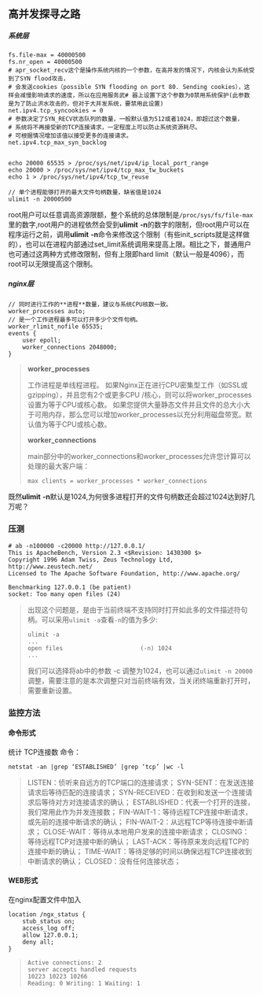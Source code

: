 ## 高并发探寻之路

##### 系统层

```
fs.file-max = 40000500
fs.nr_open = 40000500
# apr_socket_recv这个是操作系统内核的一个参数，在高并发的情况下，内核会认为系统受到了SYN flood攻击，
# 会发送cookies（possible SYN flooding on port 80. Sending cookies），这样会减慢影响请求的速度，所以在应用服务武# 器上设置下这个参数为0禁用系统保护(此参数是为了防止洪水攻击的，但对于大并发系统，要禁用此设置)
net.ipv4.tcp_syncookies = 0
# 参数决定了SYN_RECV状态队列的数量，一般默认值为512或者1024，即超过这个数量，
# 系统将不再接受新的TCP连接请求，一定程度上可以防止系统资源耗尽。
# 可根据情况增加该值以接受更多的连接请求。
net.ipv4.tcp_max_syn_backlog 


echo 20000 65535 > /proc/sys/net/ipv4/ip_local_port_range
echo 20000 > /proc/sys/net/ipv4/tcp_max_tw_buckets
echo 1 > /proc/sys/net/ipv4/tcp_tw_reuse
```



```
// 单个进程能够打开的最大文件句柄数量，缺省值是1024
ulimit -n 20000500
```

root用户可以任意调高资源限额，整个系统的总体限制是`/proc/sys/fs/file-max`里的数字,root用户的进程依然会受到**ulimit** **-n**的数字的限制，但root用户可以在程序运行之前，调用**ulimit** **-n**命令来修改这个限制（有些init_scripts就是这样做的），也可以在进程内部通过set_limit系统调用来提高上限。相比之下，普通用户也可通过这两种方式修改限制，但有上限即hard limit（默认一般是4096），而root可以无限提高这个限制。

##### nginx层

```
// 同时进行工作的**进程**数量，建议与系统CPU核数一致。
worker_processes auto;
// 是一个工作进程最多可以打开多少个文件句柄。
worker_rlimit_nofile 65535;
events {
	user epoll;
	worker_connections 2048000;
}
```

> **worker_processes**
>
> 工作进程是单线程进程。 如果Nginx正在进行CPU密集型工作（如SSL或gzipping），并且您有2个或更多CPU /核心，则可以将worker_processes设置为等于CPU或核心数。 如果您提供大量静态文件并且文件的总大小大于可用内存，那么您可以增加worker_processes以充分利用磁盘带宽。默认值为等于CPU或核心数。
>
> **worker_connections**
>
>  main部分中的worker_connections和worker_processes允许您计算可以处理的最大客户端： 
>
> ```
> max clients = worker_processes * worker_connections
> ```



既然**ulimit** **-n**默认是1024,为何很多进程打开的文件句柄数还会超过1024达到好几万呢？

### 压测

```
# ab -n100000 -c20000 http://127.0.0.1/
This is ApacheBench, Version 2.3 <$Revision: 1430300 $>
Copyright 1996 Adam Twiss, Zeus Technology Ltd, http://www.zeustech.net/
Licensed to The Apache Software Foundation, http://www.apache.org/

Benchmarking 127.0.0.1 (be patient)
socket: Too many open files (24)
```

> 出现这个问题是，是由于当前终端不支持同时打开如此多的文件描述符句柄。可以采用`ulimit -a`查看`-n`的值为多少:
>
> ```
> ulimit -a
> ...
> open files                      (-n) 1024
> ...
> ```
>
> 我们可以选择将ab中的参数 -c 调整为1024，也可以通过`ulimit -n 20000`调整，需要注意的是本次调整只对当前终端有效，当关闭终端重新打开时，需要重新设置。 

### 监控方法

#### 命令形式

统计 TCP连接数 命令：

```
netstat -an |grep ‘ESTABLISHED’ |grep ‘tcp’ |wc -l
```

> LISTEN：侦听来自远方的TCP端口的连接请求；
> SYN-SENT：在发送连接请求后等待匹配的连接请求；
> SYN-RECEIVED：在收到和发送一个连接请求后等待对方对连接请求的确认；
> ESTABLISHED：代表一个打开的连接，我们常用此作为并发连接数；
> FIN-WAIT-1：等待远程TCP连接中断请求，或先前的连接中断请求的确认；
> FIN-WAIT-2：从远程TCP等待连接中断请求；
> CLOSE-WAIT：等待从本地用户发来的连接中断请求；
> CLOSING：等待远程TCP对连接中断的确认；
> LAST-ACK：等待原来发向远程TCP的连接中断的确认；
> TIME-WAIT：等待足够的时间以确保远程TCP连接收到中断请求的确认；
> CLOSED：没有任何连接状态；

#### WEB形式

在nginx配置文件中加入

```
location /ngx_status {
	stub_status on;
	access_log off;
	allow 127.0.0.1;
	deny all;
}
```

>```
>Active connections: 2 
>server accepts handled requests
> 10223 10223 10266 
>Reading: 0 Writing: 1 Waiting: 1 
>```


